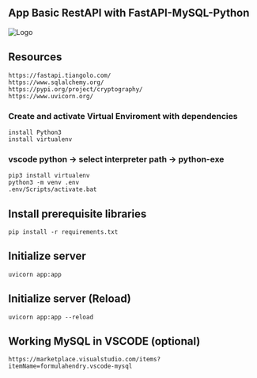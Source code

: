 ## App Basic RestAPI with FastAPI-MySQL-Python

![Logo](https://user-images.githubusercontent.com/68432004/141463176-4d597652-0d1e-422b-9322-986d79251e0c.jpg)

## Resources
    https://fastapi.tiangolo.com/
    https://www.sqlalchemy.org/
    https://pypi.org/project/cryptography/
    https://www.uvicorn.org/

###  Create and activate Virtual Enviroment with dependencies
    install Python3
    install virtualenv
### vscode python -> select interpreter path -> python-exe
    pip3 install virtualenv  
    python3 -m venv .env
    .env/Scripts/activate.bat

## Install prerequisite libraries
    pip install -r requirements.txt

## Initialize server
    uvicorn app:app
## Initialize server (Reload)
    uvicorn app:app --reload

## Working MySQL in VSCODE (optional)
    https://marketplace.visualstudio.com/items?itemName=formulahendry.vscode-mysql
